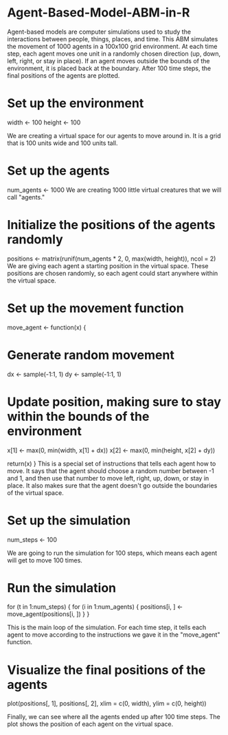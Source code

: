 # Agent-Based-Model-ABM-in-R
Agent-based models are computer simulations used to study the interactions between people, things, places, and time.
This ABM simulates the movement of 1000 agents in a 100x100 grid environment. At each time step, each agent moves one unit in a randomly chosen direction (up, down, left, right, or stay in place). If an agent moves outside the bounds of the environment, it is placed back at the boundary. After 100 time steps, the final positions of the agents are plotted.

# Set up the environment
width <- 100
height <- 100


We are creating a virtual space for our agents to move around in. It is a grid that is 100 units wide and 100 units tall.

# Set up the agents
num_agents <- 1000
We are creating 1000 little virtual creatures that we will call "agents."


# Initialize the positions of the agents randomly
positions <- matrix(runif(num_agents * 2, 0, max(width, height)), ncol = 2)
We are giving each agent a starting position in the virtual space. These positions are chosen randomly, so each agent could start anywhere within the virtual space.

# Set up the movement function
move_agent <- function(x) {
  # Generate random movement
  dx <- sample(-1:1, 1)
  dy <- sample(-1:1, 1)
  
  # Update position, making sure to stay within the bounds of the environment
  x[1] <- max(0, min(width, x[1] + dx))
  x[2] <- max(0, min(height, x[2] + dy))
  
  return(x)
}
This is a special set of instructions that tells each agent how to move. It says that the agent should choose a random number between -1 and 1, and then use that number to move left, right, up, down, or stay in place. It also makes sure that the agent doesn't go outside the boundaries of the virtual space.



# Set up the simulation
num_steps <- 100

We are going to run the simulation for 100 steps, which means each agent will get to move 100 times.

# Run the simulation
for (t in 1:num_steps) {
  for (i in 1:num_agents) {
    positions[i, ] <- move_agent(positions[i, ])
  }
}


This is the main loop of the simulation. For each time step, it tells each agent to move according to the instructions we gave it in the "move_agent" function.

# Visualize the final positions of the agents
plot(positions[, 1], positions[, 2], xlim = c(0, width), ylim = c(0, height))


Finally, we can see where all the agents ended up after 100 time steps. The plot shows the position of each agent on the virtual space.

